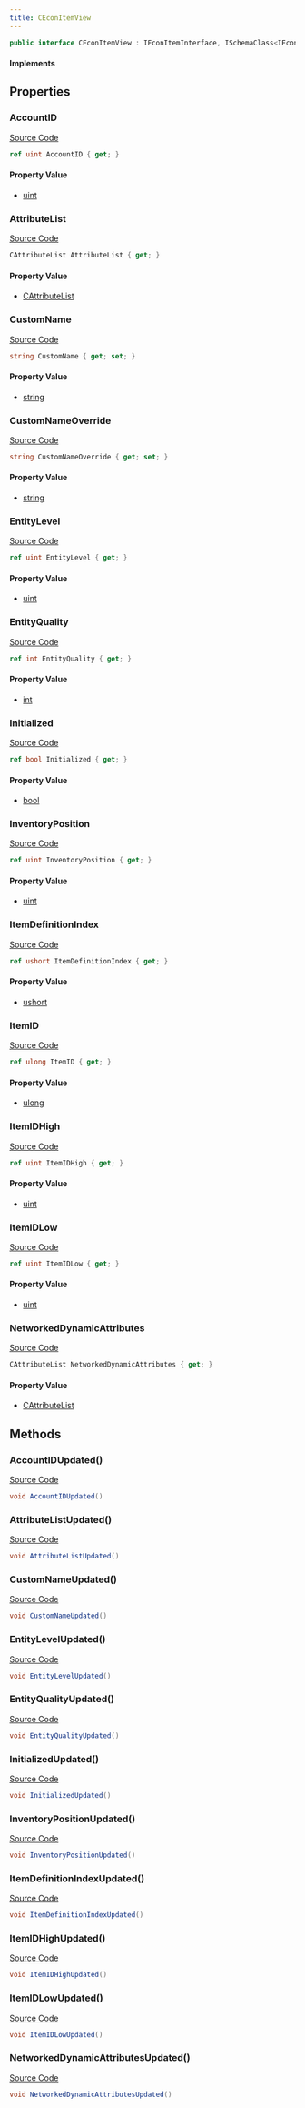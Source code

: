 ```yaml
---
title: CEconItemView
---
```


```csharp
public interface CEconItemView : IEconItemInterface, ISchemaClass<IEconItemInterface>, ISchemaClass<CEconItemView>, ISchemaField, ISchemaClass, INativeHandle
```

#### Implements

## Properties

### AccountID

[Source Code](https://github.com/swiftly-solution/swiftlys2/blob/main/managed/src/SwiftlyS2.Generated/Schemas/Interfaces/CEconItemView.cs#L29)

```csharp
ref uint AccountID { get; }
```

#### Property Value

- [uint](https://learn.microsoft.com/dotnet/api/system.uint32)

### AttributeList

[Source Code](https://github.com/swiftly-solution/swiftlys2/blob/main/managed/src/SwiftlyS2.Generated/Schemas/Interfaces/CEconItemView.cs#L35)

```csharp
CAttributeList AttributeList { get; }
```

#### Property Value

- [CAttributeList](/docs/api/shared/schemadefinitions/cattributelist)

### CustomName

[Source Code](https://github.com/swiftly-solution/swiftlys2/blob/main/managed/src/SwiftlyS2.Generated/Schemas/Interfaces/CEconItemView.cs#L39)

```csharp
string CustomName { get; set; }
```

#### Property Value

- [string](https://learn.microsoft.com/dotnet/api/system.string)

### CustomNameOverride

[Source Code](https://github.com/swiftly-solution/swiftlys2/blob/main/managed/src/SwiftlyS2.Generated/Schemas/Interfaces/CEconItemView.cs#L41)

```csharp
string CustomNameOverride { get; set; }
```

#### Property Value

- [string](https://learn.microsoft.com/dotnet/api/system.string)

### EntityLevel

[Source Code](https://github.com/swiftly-solution/swiftlys2/blob/main/managed/src/SwiftlyS2.Generated/Schemas/Interfaces/CEconItemView.cs#L21)

```csharp
ref uint EntityLevel { get; }
```

#### Property Value

- [uint](https://learn.microsoft.com/dotnet/api/system.uint32)

### EntityQuality

[Source Code](https://github.com/swiftly-solution/swiftlys2/blob/main/managed/src/SwiftlyS2.Generated/Schemas/Interfaces/CEconItemView.cs#L19)

```csharp
ref int EntityQuality { get; }
```

#### Property Value

- [int](https://learn.microsoft.com/dotnet/api/system.int32)

### Initialized

[Source Code](https://github.com/swiftly-solution/swiftlys2/blob/main/managed/src/SwiftlyS2.Generated/Schemas/Interfaces/CEconItemView.cs#L33)

```csharp
ref bool Initialized { get; }
```

#### Property Value

- [bool](https://learn.microsoft.com/dotnet/api/system.boolean)

### InventoryPosition

[Source Code](https://github.com/swiftly-solution/swiftlys2/blob/main/managed/src/SwiftlyS2.Generated/Schemas/Interfaces/CEconItemView.cs#L31)

```csharp
ref uint InventoryPosition { get; }
```

#### Property Value

- [uint](https://learn.microsoft.com/dotnet/api/system.uint32)

### ItemDefinitionIndex

[Source Code](https://github.com/swiftly-solution/swiftlys2/blob/main/managed/src/SwiftlyS2.Generated/Schemas/Interfaces/CEconItemView.cs#L17)

```csharp
ref ushort ItemDefinitionIndex { get; }
```

#### Property Value

- [ushort](https://learn.microsoft.com/dotnet/api/system.uint16)

### ItemID

[Source Code](https://github.com/swiftly-solution/swiftlys2/blob/main/managed/src/SwiftlyS2.Generated/Schemas/Interfaces/CEconItemView.cs#L23)

```csharp
ref ulong ItemID { get; }
```

#### Property Value

- [ulong](https://learn.microsoft.com/dotnet/api/system.uint64)

### ItemIDHigh

[Source Code](https://github.com/swiftly-solution/swiftlys2/blob/main/managed/src/SwiftlyS2.Generated/Schemas/Interfaces/CEconItemView.cs#L25)

```csharp
ref uint ItemIDHigh { get; }
```

#### Property Value

- [uint](https://learn.microsoft.com/dotnet/api/system.uint32)

### ItemIDLow

[Source Code](https://github.com/swiftly-solution/swiftlys2/blob/main/managed/src/SwiftlyS2.Generated/Schemas/Interfaces/CEconItemView.cs#L27)

```csharp
ref uint ItemIDLow { get; }
```

#### Property Value

- [uint](https://learn.microsoft.com/dotnet/api/system.uint32)

### NetworkedDynamicAttributes

[Source Code](https://github.com/swiftly-solution/swiftlys2/blob/main/managed/src/SwiftlyS2.Generated/Schemas/Interfaces/CEconItemView.cs#L37)

```csharp
CAttributeList NetworkedDynamicAttributes { get; }
```

#### Property Value

- [CAttributeList](/docs/api/shared/schemadefinitions/cattributelist)

## Methods

### AccountIDUpdated()

[Source Code](https://github.com/swiftly-solution/swiftlys2/blob/main/managed/src/SwiftlyS2.Generated/Schemas/Interfaces/CEconItemView.cs#L48)

```csharp
void AccountIDUpdated()
```

### AttributeListUpdated()

[Source Code](https://github.com/swiftly-solution/swiftlys2/blob/main/managed/src/SwiftlyS2.Generated/Schemas/Interfaces/CEconItemView.cs#L51)

```csharp
void AttributeListUpdated()
```

### CustomNameUpdated()

[Source Code](https://github.com/swiftly-solution/swiftlys2/blob/main/managed/src/SwiftlyS2.Generated/Schemas/Interfaces/CEconItemView.cs#L53)

```csharp
void CustomNameUpdated()
```

### EntityLevelUpdated()

[Source Code](https://github.com/swiftly-solution/swiftlys2/blob/main/managed/src/SwiftlyS2.Generated/Schemas/Interfaces/CEconItemView.cs#L45)

```csharp
void EntityLevelUpdated()
```

### EntityQualityUpdated()

[Source Code](https://github.com/swiftly-solution/swiftlys2/blob/main/managed/src/SwiftlyS2.Generated/Schemas/Interfaces/CEconItemView.cs#L44)

```csharp
void EntityQualityUpdated()
```

### InitializedUpdated()

[Source Code](https://github.com/swiftly-solution/swiftlys2/blob/main/managed/src/SwiftlyS2.Generated/Schemas/Interfaces/CEconItemView.cs#L50)

```csharp
void InitializedUpdated()
```

### InventoryPositionUpdated()

[Source Code](https://github.com/swiftly-solution/swiftlys2/blob/main/managed/src/SwiftlyS2.Generated/Schemas/Interfaces/CEconItemView.cs#L49)

```csharp
void InventoryPositionUpdated()
```

### ItemDefinitionIndexUpdated()

[Source Code](https://github.com/swiftly-solution/swiftlys2/blob/main/managed/src/SwiftlyS2.Generated/Schemas/Interfaces/CEconItemView.cs#L43)

```csharp
void ItemDefinitionIndexUpdated()
```

### ItemIDHighUpdated()

[Source Code](https://github.com/swiftly-solution/swiftlys2/blob/main/managed/src/SwiftlyS2.Generated/Schemas/Interfaces/CEconItemView.cs#L46)

```csharp
void ItemIDHighUpdated()
```

### ItemIDLowUpdated()

[Source Code](https://github.com/swiftly-solution/swiftlys2/blob/main/managed/src/SwiftlyS2.Generated/Schemas/Interfaces/CEconItemView.cs#L47)

```csharp
void ItemIDLowUpdated()
```

### NetworkedDynamicAttributesUpdated()

[Source Code](https://github.com/swiftly-solution/swiftlys2/blob/main/managed/src/SwiftlyS2.Generated/Schemas/Interfaces/CEconItemView.cs#L52)

```csharp
void NetworkedDynamicAttributesUpdated()
```

